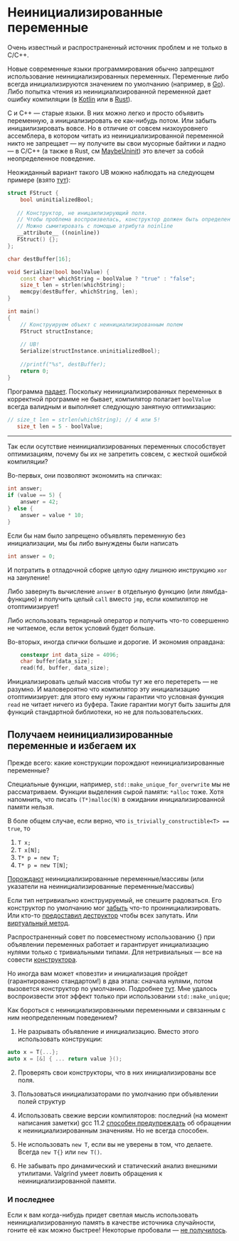 # Неинициализированные переменные 

Очень известный и распространенный источник проблем и не только в C/C++. 

Новые современные языки программирования обычно запрещают использование неинициализированных переменных. Переменные либо всегда инициализируются значением по умолчанию (например, в [Go](https://golang.org/ref/spec#The_zero_value)). Либо попытка чтения из неинициализированной переменной дает ошибку компиляции (в [Kotlin](https://pl.kotl.in/PoVXtB7AB) или в [Rust](https://play.rust-lang.org/?version=stable&mode=debug&edition=2018&gist=261f92c8ca39b10c1ac565e4f8a1e28a)). 

C и C++ — старые языки. В них можно легко и просто объявить переменную, а инициализировать ее как-нибудь потом. Или забыть иницаилизировать вовсе. Но в отличие от совсем низкоуровнего ассемблера, в котором читать из неинициализированной переменной никто не запрещает — ну получите вы свои мусорные байтики и ладно — в C/C++ (а также в Rust, см [MaybeUninit](https://doc.rust-lang.org/std/mem/union.MaybeUninit.html)) это влечет за собой неопределенное поведение.

Неожиданный вариант такого UB можно наблюдать на следующем примере (взято [тут](https://stackoverflow.com/questions/54120862/does-the-c-standard-allow-for-an-uninitialized-bool-to-crash-a-program)):


```C++
struct FStruct {
    bool uninitializedBool;
    
   // Конструктор, не иницаилизирующий поля.
   // Чтобы проблема воспроизвелась, конструктор должен быть определен в другой единице трансляции
   // Можно сымитировать с помощью атрибута noinline 
   __attribute__ ((noinline)) 
   FStruct() {};
};

char destBuffer[16];

void Serialize(bool boolValue) {
    const char* whichString = boolValue ? "true" : "false";
    size_t len = strlen(whichString);
    memcpy(destBuffer, whichString, len);
}

int main()
{
    // Конструируем объект с неинициализированным полем
    FStruct structInstance;
    
    // UB!
    Serialize(structInstance.uninitializedBool);
    
    //printf("%s", destBuffer);
    return 0;
}
```

Программа [падает](https://godbolt.org/z/rvren9er8). Поскольку неинициализированных переменных в корректной программе не бывает, компилятор полагает `boolValue` всегда валидным и выполняет следующую занятную оптимизацию:
```C++
// size_t len = strlen(whichString); // 4 или 5!
   size_t len = 5 - boolValue;
```

--------------

Так если осутствие неинициализированных переменных способствует оптимизациям, почему бы их не запретить совсем, c жесткой ошибкой компиляции?

Во-первых, они позволяют экономить на спичках:

```C++
int answer;
if (value == 5) {
    answer = 42;
} else {
    answer = value * 10;
}
```

Если бы нам было запрещено объявлять переменную без инициализации, мы бы либо вынуждены были написать
```C++
int answer = 0;
```
И потратить в отладочной сборке целую одну лишнюю инструкцию `xor` на зануление!

Либо завернуть вычисление `answer` в отдельную функцию (или лямбда-функцию) и получить целый `call` вместо `jmp`, если компилятор не отоптимизирует!

Либо использовать тернарный оператор и получить что-то совершенно не читаемое, если веток условий будет больше.

Во-вторых, иногда спички большие и дорогие. И экономия оправдана:

```C++
    constexpr int data_size = 4096;
    char buffer[data_size];
    read(fd, buffer, data_size);
```

Инициализировать целый массив чтобы тут же его перетереть — не разумно. И маловероятно что компилятор эту инициализацию отоптимизирует: для этого ему нужны гарантии что условная функция `read` не читает ничего из буфера. Такие гарантии могут быть зашиты для функций стандартной библиотеки, но не для пользовательских.

## Получаем неинициализированные переменные и избегаем их

Прежде всего: какие конструкции порождают неинициализированные переменные?

Специальные функции, например, `std::make_unique_for_overwrite` мы не рассматриваем. Функции выделения сырой памяти: `*alloc` тоже. Хотя напомнить, что писать `(T*)malloc(N)` в ожидании инициализированной памяти нельзя. 


В боле общем случае, если верно, что  `is_trivially_constructible<T> == true`, то

1. `T x;`
2. `T x[N];`
3. `T* p = new T;`
4. `T* p = new T[N]`;

[Порождают](https://godbolt.org/z/41d99n5Mr) неинициализированные переменные/массивы (или указатели на неинициализированные переменные/массивы)

Если тип нетривиально конструируемый, не спешите радоваться. Его конструктор по умолчанию мог [забыть](https://godbolt.org/z/T3bs5fb98) что-то проинициализировать. Или кто-то [предоставил деструктор](https://godbolt.org/z/hr6r1Ys6T) чтобы всех запутать. Или [виртуальный метод](https://godbolt.org/z/4q9qE4a1e). 

Распространенный совет по повсеместному использованию {} при объявлении переменных работает и гарантирует инициализацию нулями только с тривиальными типами. Для нетривиальных — все на совести [конструктора](https://godbolt.org/z/j4zjrdo8E).

Но иногда вам может «повезти» и инициализация пройдет (гарантированно стандартом!) в два этапа: сначала нулями, потом вызовется конструктор по умолчанию. Подробнее [тут](https://en.cppreference.com/w/cpp/language/value_initialization).
Мне удалось воспроизвести этот эффект только при использовании `std::make_unique`;

Как бороться с неинициализированными переменными и связанным с ним неопределенным поведением?

1. Не разрывать объявление и инициализацию. Вместо этого использовать конструкции:
```C++
auto x = T{...};
auto x = [&] { ... return value }();
```
2. Проверять свои конструкторы, что в них инициализированы все поля.
3. Пользоваться инициализаторами по умолчанию при объявлении полей структур
4. Использовать свежие версии компиляторов: последний (на момент написания заметки) gcc 11.2 [способен предупреждать](https://godbolt.org/z/663P1Wq59) об обращении к неинициализированным значениям. Но не всегда способен. 

5. Не использовать `new T`, если вы не уверены в том, что делаете. Всегда `new T{}` или `new T()`.
6. Не забывать про динамический и статический анализ внешними утилитами. Valgrind умеет ловить обращения к неинициализированной памяти.


### И последнее

Если к вам когда-нибудь придет светлая мысль использовать неинициализированную память в качестве источника случайности, гоните её как можно быстрее! Некоторые пробовали — [не получилось](https://kqueue.org/blog/2012/06/25/more-randomness-or-less/).